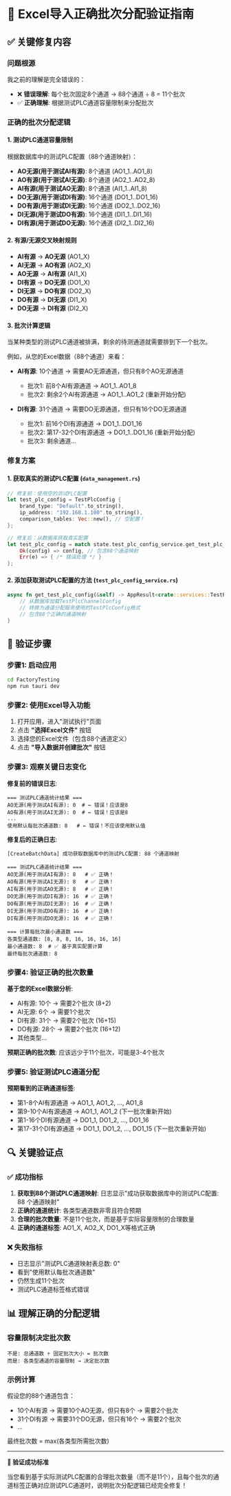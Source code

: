 # 🎯 Excel导入正确批次分配验证指南

## ✅ 关键修复内容

### 问题根源
我之前的理解是完全错误的：
- ❌ **错误理解**: 每个批次固定8个通道 → 88个通道 ÷ 8 = 11个批次
- ✅ **正确理解**: 根据测试PLC通道容量限制来分配批次

### 正确的批次分配逻辑

#### 1. 测试PLC通道容量限制
根据数据库中的测试PLC配置（88个通道映射）：
- **AO无源(用于测试AI有源)**: 8个通道 (AO1_1..AO1_8)
- **AO有源(用于测试AI无源)**: 8个通道 (AO2_1..AO2_8)  
- **AI有源(用于测试AO无源)**: 8个通道 (AI1_1..AI1_8)
- **DO无源(用于测试DI有源)**: 16个通道 (DO1_1..DO1_16)
- **DO有源(用于测试DI无源)**: 16个通道 (DO2_1..DO2_16)
- **DI无源(用于测试DO有源)**: 16个通道 (DI1_1..DI1_16)
- **DI有源(用于测试DO无源)**: 16个通道 (DI2_1..DI2_16)

#### 2. 有源/无源交叉映射规则
- **AI有源** → **AO无源** (AO1_X)
- **AI无源** → **AO有源** (AO2_X)  
- **AO无源** → **AI有源** (AI1_X)
- **DI有源** → **DO无源** (DO1_X)
- **DI无源** → **DO有源** (DO2_X)
- **DO有源** → **DI无源** (DI1_X)
- **DO无源** → **DI有源** (DI2_X)

#### 3. 批次计算逻辑
当某种类型的测试PLC通道被排满，剩余的待测通道就需要排到下一个批次。

例如，从您的Excel数据（88个通道）来看：
- **AI有源**: 10个通道 → 需要AO无源通道，但只有8个AO无源通道
  - 批次1: 前8个AI有源通道 → AO1_1..AO1_8
  - 批次2: 剩余2个AI有源通道 → AO1_1..AO1_2 (重新开始分配)

- **DI有源**: 31个通道 → 需要DO无源通道，但只有16个DO无源通道
  - 批次1: 前16个DI有源通道 → DO1_1..DO1_16
  - 批次2: 第17-32个DI有源通道 → DO1_1..DO1_16 (重新开始分配)
  - 批次3: 剩余通道...

### 修复方案

#### 1. 获取真实的测试PLC配置 (`data_management.rs`)
```rust
// 修复前：使用空的测试PLC配置
let test_plc_config = TestPlcConfig {
    brand_type: "Default".to_string(),
    ip_address: "192.168.1.100".to_string(),
    comparison_tables: Vec::new(), // 空配置！
};

// 修复后：从数据库获取真实配置
let test_plc_config = match state.test_plc_config_service.get_test_plc_config().await {
    Ok(config) => config, // 包含88个通道映射
    Err(e) => { /* 错误处理 */ }
};
```

#### 2. 添加获取测试PLC配置的方法 (`test_plc_config_service.rs`)
```rust
async fn get_test_plc_config(&self) -> AppResult<crate::services::TestPlcConfig> {
    // 从数据库加载TestPlcChannelConfig
    // 转换为通道分配服务使用的TestPlcConfig格式
    // 包含88个正确的通道映射
}
```

## 🧪 验证步骤

### 步骤1: 启动应用
```bash
cd FactoryTesting
npm run tauri dev
```

### 步骤2: 使用Excel导入功能
1. 打开应用，进入"测试执行"页面
2. 点击 **"选择Excel文件"** 按钮
3. 选择您的Excel文件（包含88个通道定义）
4. 点击 **"导入数据并创建批次"** 按钮

### 步骤3: 观察关键日志变化

**修复前的错误日志**:
```
=== 测试PLC通道统计结果 ===
AO无源(用于测试AI有源): 0  # ← 错误！应该是8
AO有源(用于测试AI无源): 0  # ← 错误！应该是8
...
使用默认每批次通道数: 8   # ← 错误！不应该使用默认值
```

**修复后的正确日志**:
```
[CreateBatchData] 成功获取数据库中的测试PLC配置: 88 个通道映射

=== 测试PLC通道统计结果 ===
AO无源(用于测试AI有源): 8   # ✅ 正确！
AO有源(用于测试AI无源): 8   # ✅ 正确！
AI有源(用于测试AO无源): 8   # ✅ 正确！
DO无源(用于测试DI有源): 16  # ✅ 正确！
DO有源(用于测试DI无源): 16  # ✅ 正确！
DI无源(用于测试DO有源): 16  # ✅ 正确！
DI有源(用于测试DO无源): 16  # ✅ 正确！

=== 计算每批次最小通道数 ===
各类型通道数: [8, 8, 8, 16, 16, 16, 16]
最小通道数: 8  # ✅ 基于真实配置计算
最终每批次通道数: 8
```

### 步骤4: 验证正确的批次数量

**基于您的Excel数据分析**:
- AI有源: 10个 → 需要2个批次 (8+2)
- AI无源: 6个 → 需要1个批次
- DI有源: 31个 → 需要2个批次 (16+15)
- DO有源: 28个 → 需要2个批次 (16+12)
- 其他类型...

**预期正确的批次数**: 应该远少于11个批次，可能是3-4个批次

### 步骤5: 验证测试PLC通道分配

**预期看到的正确通道标签**:
- 第1-8个AI有源通道 → AO1_1, AO1_2, ..., AO1_8
- 第9-10个AI有源通道 → AO1_1, AO1_2 (下一批次重新开始)
- 第1-16个DI有源通道 → DO1_1, DO1_2, ..., DO1_16
- 第17-31个DI有源通道 → DO1_1, DO1_2, ..., DO1_15 (下一批次重新开始)

## 🔍 关键验证点

### ✅ 成功指标
1. **获取到88个测试PLC通道映射**: 日志显示"成功获取数据库中的测试PLC配置: 88 个通道映射"
2. **正确的通道统计**: 各类型通道数非零且符合预期
3. **合理的批次数量**: 不是11个批次，而是基于实际容量限制的合理数量
4. **正确的通道标签**: AO1_X, AO2_X, DO1_X等格式正确

### ❌ 失败指标
- 日志显示"测试PLC通道映射表总数: 0"
- 看到"使用默认每批次通道数"
- 仍然生成11个批次
- 测试PLC通道标签格式错误

## 📊 理解正确的分配逻辑

### 容量限制决定批次数
```
不是: 总通道数 ÷ 固定批次大小 = 批次数
而是: 各类型通道的容量限制 → 决定批次数
```

### 示例计算
假设您的88个通道包含：
- 10个AI有源 → 需要10个AO无源，但只有8个 → 需要2个批次
- 31个DI有源 → 需要31个DO无源，但只有16个 → 需要2个批次
- ...

最终批次数 = max(各类型所需批次数)

---

**🎉 验证成功标准**

当您看到基于实际测试PLC配置的合理批次数量（而不是11个），且每个批次的通道标签正确对应测试PLC通道时，说明批次分配逻辑已经完全修复！ 